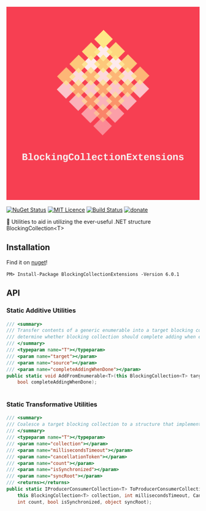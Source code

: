 ![logo](https://raw.githubusercontent.com/Jac21/BlockingCollectionExtensions/master/media/logo.png)

[![NuGet Status](http://img.shields.io/nuget/v/BlockingCollectionExtensions.svg?style=flat)](https://www.nuget.org/packages/BlockingCollectionExtensions/)
[![MIT Licence](https://badges.frapsoft.com/os/mit/mit.svg?v=103)](https://opensource.org/licenses/mit-license.php)
[![Build Status](https://app.travis-ci.com/Jac21/BlockingCollectionExtensions.svg?token=C2g4zraa9aMphS3q4ssZ&branch=master)](https://app.travis-ci.com/Jac21/BlockingCollectionExtensions)
[![donate](https://img.shields.io/badge/%24-Buy%20me%20a%20coffee-ff69b4.svg?style=flat)](https://www.buymeacoffee.com/jac21) 

📎 Utilities to aid in utilizing the ever-useful .NET structure BlockingCollection&lt;T>

## Installation

Find it on [nuget](https://www.nuget.org/packages/BlockingCollectionExtensions/)!

```
PM> Install-Package BlockingCollectionExtensions -Version 6.0.1
```

## API 

### Static Additive Utilities

```csharp
/// <summary>
/// Transfer contents of a generic enumerable into a target blocking collection,
/// determine whether blocking collection should complete adding when enumerable has finished being added
/// </summary>
/// <typeparam name="T"></typeparam>
/// <param name="target"></param>
/// <param name="source"></param>
/// <param name="completeAddingWhenDone"></param>
public static void AddFromEnumerable<T>(this BlockingCollection<T> target, IEnumerable<T> source,
    bool completeAddingWhenDone);
    
```

### Static Transformative Utilities

```csharp
/// <summary>
/// Coalesce a target blocking collection to a structure that implements the IProducerConsumerCollection interface
/// </summary>
/// <typeparam name="T"></typeparam>
/// <param name="collection"></param>
/// <param name="millisecondsTimeout"></param>
/// <param name="cancellationToken"></param>
/// <param name="count"></param>
/// <param name="isSynchronized"></param>
/// <param name="syncRoot"></param>
/// <returns></returns>
public static IProducerConsumerCollection<T> ToProducerConsumerCollection<T>(
    this BlockingCollection<T> collection, int millisecondsTimeout, CancellationToken cancellationToken,
    int count, bool isSynchronized, object syncRoot);
```
